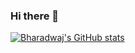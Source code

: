 ### Hi there 👋

[![Bharadwaj's GitHub stats](https://github-readme-stats.vercel.app/api?username=bharadwaj&count_private=true)](https://github.com/bharadwaj/github-readme-stats)


<!--
**bharadwaj/bharadwaj** is a ✨ _special_ ✨ repository because its `README.md` (this file) appears on your GitHub profile.

![Bharadwaj's GitHub stats](https://github-readme-stats.vercel.app/api?username=bharadwaj&count_private=true)

Here are some ideas to get you started:

- 🔭 I’m currently working on ...
- 🌱 I’m currently learning ...
- 👯 I’m looking to collaborate on ...
- 🤔 I’m looking for help with ...
- 💬 Ask me about ...
- 📫 How to reach me: ...
- 😄 Pronouns: ...
- ⚡ Fun fact: ...
-->
